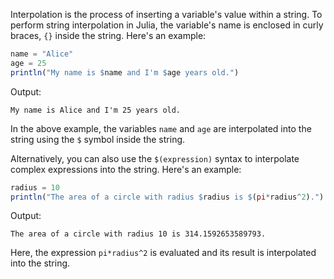 Interpolation is the process of inserting a variable's value within a string. To perform string interpolation in Julia, the variable's name is enclosed in curly braces, `{}` inside the string. Here's an example:

```julia
name = "Alice"
age = 25
println("My name is $name and I'm $age years old.")
```

Output:
```
My name is Alice and I'm 25 years old.
```

In the above example, the variables `name` and `age` are interpolated into the string using the `$` symbol inside the string. 

Alternatively, you can also use the `$(expression)` syntax to interpolate complex expressions into the string. Here's an example:

```julia
radius = 10
println("The area of a circle with radius $radius is $(pi*radius^2).")
```

Output:
```
The area of a circle with radius 10 is 314.1592653589793.
```

Here, the expression `pi*radius^2` is evaluated and its result is interpolated into the string.